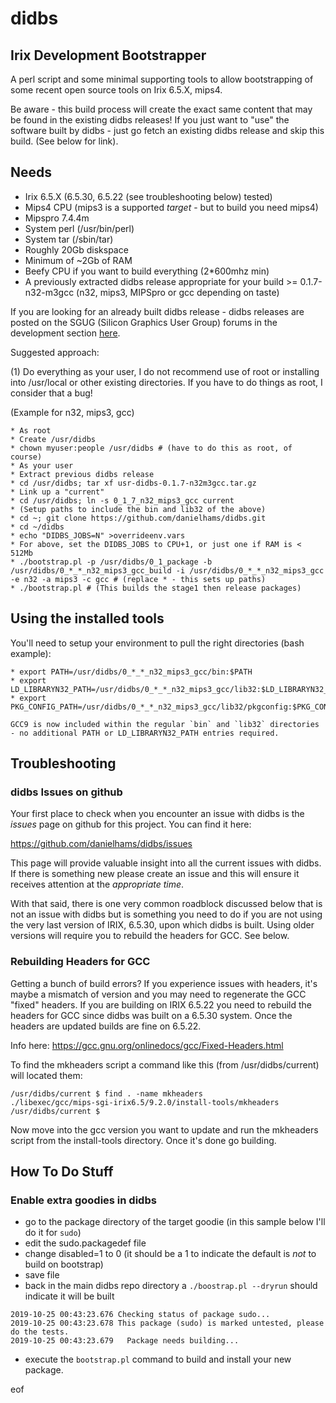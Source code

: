 # didbs

## Irix Development Bootstrapper

A perl script and some minimal supporting tools to allow bootstrapping of some recent open source tools on Irix 6.5.X, mips4.

Be aware - this build process will create the exact same content that may be found in the existing didbs releases! If you just want to "use" the software built by didbs - just go fetch an existing didbs release and skip this build. (See below for link).

## Needs

* Irix 6.5.X (6.5.30, 6.5.22 (see troubleshooting below) tested)
* Mips4 CPU (mips3 is a supported _target_ - but to build you need mips4)
* Mipspro 7.4.4m
* System perl (/usr/bin/perl)
* System tar (/sbin/tar)
* Roughly 20Gb diskspace
* Minimum of ~2Gb of RAM
* Beefy CPU if you want to build everything (2*600mhz min)
* A previously extracted didbs release appropriate for your build >= 0.1.7-n32-m3gcc (n32, mips3, MIPSpro or gcc depending on taste)

If you are looking for an already built didbs release - didbs releases are posted on the SGUG (Silicon Graphics User Group) forums in the development section [here](https://forums.sgi.sh/).

Suggested approach:

(1) Do everything as your user, I do not recommend use of root or installing into /usr/local or other existing directories. If you have to do things as root, I consider that a bug!

(Example for n32, mips3, gcc)
```
* As root
* Create /usr/didbs
* chown myuser:people /usr/didbs # (have to do this as root, of course)
* As your user
* Extract previous didbs release
* cd /usr/didbs; tar xf usr-didbs-0.1.7-n32m3gcc.tar.gz
* Link up a "current"
* cd /usr/didbs; ln -s 0_1_7_n32_mips3_gcc current
* (Setup paths to include the bin and lib32 of the above)
* cd ~; git clone https://github.com/danielhams/didbs.git
* cd ~/didbs
* echo "DIDBS_JOBS=N" >overrideenv.vars
* For above, set the DIDBS_JOBS to CPU+1, or just one if RAM is < 512Mb
* ./bootstrap.pl -p /usr/didbs/0_1_package -b /usr/didbs/0_*_*_n32_mips3_gcc_build -i /usr/didbs/0_*_*_n32_mips3_gcc -e n32 -a mips3 -c gcc # (replace * - this sets up paths)
* ./bootstrap.pl # (This builds the stage1 then release packages)
```

## Using the installed tools

You'll need to setup your environment to pull the right directories (bash example):

```
* export PATH=/usr/didbs/0_*_*_n32_mips3_gcc/bin:$PATH
* export LD_LIBRARYN32_PATH=/usr/didbs/0_*_*_n32_mips3_gcc/lib32:$LD_LIBRARYN32_PATH
* export PKG_CONFIG_PATH=/usr/didbs/0_*_*_n32_mips3_gcc/lib32/pkgconfig:$PKG_CONFIG_PATH

GCC9 is now included within the regular `bin` and `lib32` directories - no additional PATH or LD_LIBRARYN32_PATH entries required.
```

## Troubleshooting


### didbs Issues on github
Your first place to check when you encounter an issue with didbs is the *issues* page on github for this project. You can find it here:

https://github.com/danielhams/didbs/issues

This page will provide valuable insight into all the current issues with didbs. If there is something new please create an issue and this will ensure it receives attention at the *appropriate time*.

With that said, there is one very common roadblock discussed below that is not an issue with didbs but is something you need to do if you are not using the very last version of IRIX, 6.5.30, upon which didbs is built. Using older versions will require you to rebuild the headers for GCC. See below.

### Rebuilding Headers for GCC
Getting a bunch of build errors? If you experience issues with headers, it's maybe a mismatch of version and you may need to regenerate the GCC "fixed" headers. If you are building on IRIX 6.5.22 you need to rebuild the headers for GCC since didbs was built on a 6.5.30 system. Once the headers are updated builds are fine on 6.5.22.

Info here: https://gcc.gnu.org/onlinedocs/gcc/Fixed-Headers.html

To find the mkheaders script a command like this (from /usr/didbs/current) will located them:

```
/usr/didbs/current $ find . -name mkheaders
./libexec/gcc/mips-sgi-irix6.5/9.2.0/install-tools/mkheaders
/usr/didbs/current $ 

```
Now move into the gcc version you want to update and run the mkheaders script from the install-tools directory. Once it's done go building.

## How To Do Stuff

### Enable extra goodies in didbs
* go to the package directory of the target goodie (in this sample below I'll do it for  `sudo`)
* edit the sudo.packagedef file
* change disabled=1 to 0 (it should be a 1 to indicate the default is *not* to build on bootstrap)
* save file
* back in the main didbs repo directory a `./boostrap.pl --dryrun` should indicate it will be built

```
2019-10-25 00:43:23.676 Checking status of package sudo...
2019-10-25 00:43:23.678 This package (sudo) is marked untested, please do the tests.
2019-10-25 00:43:23.679   Package needs building...
```

* execute the `bootstrap.pl` command to build and install your new package.



eof
